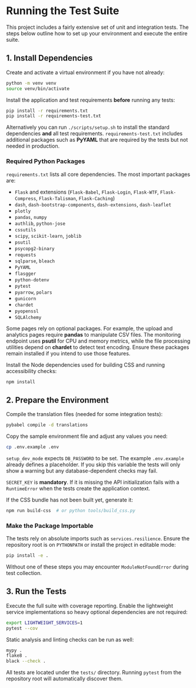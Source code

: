 # Running the Test Suite

This project includes a fairly extensive set of unit and integration tests. The
steps below outline how to set up your environment and execute the entire suite.

## 1. Install Dependencies

Create and activate a virtual environment if you have not already:
```bash
python -m venv venv
source venv/bin/activate
```

Install the application and test requirements **before** running any tests:
```bash
pip install -r requirements.txt
pip install -r requirements-test.txt
```
Alternatively you can run `./scripts/setup.sh` to install the standard
dependencies **and** all test requirements. `requirements-test.txt` includes
additional packages such as **PyYAML** that are required by the tests but not
needed in production.

### Required Python Packages

`requirements.txt` lists all core dependencies. The most important packages are:

- `Flask` and extensions (`Flask-Babel`, `Flask-Login`, `Flask-WTF`,
  `Flask-Compress`, `Flask-Talisman`, `Flask-Caching`)
- `dash`, `dash-bootstrap-components`, `dash-extensions`, `dash-leaflet`
- `plotly`
- `pandas`, `numpy`
- `authlib`, `python-jose`
- `cssutils`
- `scipy`, `scikit-learn`, `joblib`
- `psutil`
- `psycopg2-binary`
- `requests`
- `sqlparse`, `bleach`
- `PyYAML`
- `flasgger`
- `python-dotenv`
- `pytest`
- `pyarrow`, `polars`
- `gunicorn`
- `chardet`
- `pyopenssl`
- `SQLAlchemy`

Some pages rely on optional packages. For example, the upload and analytics
pages require **pandas** to manipulate CSV files. The monitoring endpoint uses
**psutil** for CPU and memory metrics, while the file processing utilities
depend on **chardet** to detect text encoding. Ensure these packages remain
installed if you intend to use those features.

Install the Node dependencies used for building CSS and running accessibility
checks:
```bash
npm install
```

## 2. Prepare the Environment

Compile the translation files (needed for some integration tests):
```bash
pybabel compile -d translations
```

Copy the sample environment file and adjust any values you need:
```bash
cp .env.example .env
```
`setup_dev_mode` expects `DB_PASSWORD` to be set. The example `.env.example`
already defines a placeholder. If you skip this variable the tests will only
show a warning but any database-dependent checks may fail.

`SECRET_KEY` is **mandatory**. If it is missing the API initialization fails
with a `RuntimeError` when the tests create the application context.

If the CSS bundle has not been built yet, generate it:
```bash
npm run build-css  # or python tools/build_css.py
```

### Make the Package Importable

The tests rely on absolute imports such as `services.resilience`. Ensure the
repository root is on `PYTHONPATH` or install the project in editable mode:

```bash
pip install -e .
```

Without one of these steps you may encounter `ModuleNotFoundError` during test
collection.

## 3. Run the Tests

Execute the full suite with coverage reporting. Enable the lightweight service
implementations so heavy optional dependencies are not required:
```bash
export LIGHTWEIGHT_SERVICES=1
pytest --cov
```

Static analysis and linting checks can be run as well:
```bash
mypy .
flake8 .
black --check .
```

All tests are located under the `tests/` directory. Running `pytest` from the
repository root will automatically discover them.
